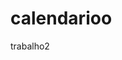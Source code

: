# calendarioo
trabalho2


<!DOCTYPE html>
<html lang="en">
<head>
    <meta charset="UTF-8">
    <meta http-equiv="X-UA-Compatible" content="IE=edge">
    <meta name="viewport" content="width=device-width, initial-scale=1.0">
    <title>Calendario</title>
    <style>
        table, th, td {
        border:1px solid black;
        border-collapse:collapse;
        background-color:bisque; 
        width:1500px;
        }
        
    li{
        color:brown;
        font-family:cursive;
        font-size:30px;
        text-shadow:4px black;
        text-align: center;
    }

    

    </style>


</head>
<body>
    

<img src ="uni.jpg"
width="300px"
height="300px"
> 
<h1>Calendario 2023</h1>

<div class= "janeiro">
<table>
<thead>


    <tr>
        <th colspan="7"><h2>Janeiro</h2></th>
    </tr>

<tr>
<td style="background-color: aquamarine;"><h3>D</h3></td>
<td style="background-color: aquamarine;"><h3>S</h3></td>
<td style="background-color: aquamarine;"><h3>T</h3></td>
<td style="background-color: aquamarine;"><h3>Q</h3></td>
<td style="background-color: aquamarine;"><h3>Q</h3></td>
<td style="background-color: aquamarine;"><h3>S</h3></td>
<td style="background-color: aquamarine;"><h3>S</h3></td>

</tr>

</thead>





<TR>
    <td style="background-color:blue;">1</td>
<td>02</td>
<td>03</td>
<td>04</td>
<td>05</td>
<td>06</td>
<td>07</td>
</TR>

<tr>
 <td>08</td>
<td>09</td>
<td>10</td>
<td>11</td>
<td>12</td>
<td>13</td>
<td>14</td>

</tr>

<tr>
<td>15</td>
<td>16</td>
<td>17</td>
<td>18</td>
<td>19</td>
<td>20</td>
<td>21</td>
</tr>

<tr>
<td>22</td>
<td>23</td>
<td>24</td>
<td>25</td>
<td>26</td>
<td>27</td>
<td>28</td>
</tr>

<tr>
<td>29</td>
<td>30</td>
<td>31</td>
</tr>




</table>

<ul>
<li>01/01/23: Confraternização Universal / Ano Novo (domingo)</li>
</ul>

<br>
<br>
<br>

<table>
    <thead>


        <tr>
            <th colspan="7"><h2>fevereiro</h2></th>
        </tr>
    
    <tr>
    <td style="background-color: aquamarine;"><h3>D</h3></td>
    <td style="background-color: aquamarine;"><h3>S</h3></td>
    <td style="background-color: aquamarine;"><h3>T</h3></td>
    <td style="background-color: aquamarine;"><h3>Q</h3></td>
    <td style="background-color: aquamarine;"><h3>Q</h3></td>
    <td style="background-color: aquamarine;"><h3>S</h3></td>
    <td style="background-color: aquamarine;"><h3>S</h3></td>
    
    </tr>
    </thead>

<tr>
<td></td>
<td></td>
<td></td>
<td>1</td>
<td>2</td>
<td>3</td>
<td>4</td>
</tr>

<tr>
<td>5</td>
<td>6</td>
<td>7</td>
<td>8</td>
<td>9</td>
<td>10</td>
<td>11</td>
</tr>

<tr>
<td>12</td>
<td>13</td>
<td>14</td>
<td>15</td>
<td>16</td>
<td>17</td>
<td>18</td>
</tr>

<tr>
<td>19</td>
<td style="background-color:blue;">20</td>
<td style="background-color:blue;">21</td>
<td>22</td>
<td>23</td>
<td>24</td>
<td>25</td>
</tr>

<tr>
<td>26</td>
<td>27</td>
<td>28</td>

</tr>






</table>

<ul><li>Carnaval 20 (segunda-feira)</li>
    <li>Carnaval 21 (terça-feira)</li>
    </ul>
    
<br>
<br>
<br>

<table>

<thead>


    <tr>
        <th colspan="7"><h2>Março</h2></th>
    </tr>

<tr>
<td style="background-color: aquamarine;"><h3>D</h3></td>
<td style="background-color: aquamarine;"><h3>S</h3></td>
<td style="background-color: aquamarine;"><h3>T</h3></td>
<td style="background-color: aquamarine;"><h3>Q</h3></td>
<td style="background-color: aquamarine;"><h3>Q</h3></td>
<td style="background-color: aquamarine;"><h3>S</h3></td>
<td style="background-color: aquamarine;"><h3>S</h3></td>

</tr>
</thead>

<tr>
<td></td>
<td></td>
<td></td>
<td>1</td>
<td>2</td>
<td>3</td>
<td>4</td>
</tr>

<tr>
<td>5</td>
<td>6</td>
<td>7</td>
<td>8</td>
<td>9</td>
<td>10</td>
<td>11</td>
</tr>

<tr>
<td>12</td>
<td>13</td>
<td>14</td>
<td>15</td>
<td>16</td>
<td>17</td>
<td>18</td>
</tr>

<tr>
<td>19</td>
<td>20</td>
<td>21</td>
<td>22</td>
<td>23</td>
<td>24</td>
<td>25</td>
</tr>


<tr>
<td>26</td>
<td>27</td>
<td>28</td>
<td>29</td>
<td>30</td>
<td>31</td>

</tr>

</table>

<br>
<br>
<br>

<table>
    <thead>


        <tr>
            <th colspan="7"><h2>abril</h2></th>
        </tr>
    
    <tr>
    <td style="background-color: aquamarine;"><h3>D</h3></td>
    <td style="background-color: aquamarine;"><h3>S</h3></td>
    <td style="background-color: aquamarine;"><h3>T</h3></td>
    <td style="background-color: aquamarine;"><h3>Q</h3></td>
    <td style="background-color: aquamarine;"><h3>Q</h3></td>
    <td style="background-color: aquamarine;"><h3>S</h3></td>
    <td style="background-color: aquamarine;"><h3>S</h3></td>
    
    </tr>
    </thead>

<tr>
<td></td>
<td></td>
<td></td>
<td></td>
<td></td>
<td>1</td>
<td>2</td>
</tr>

<tr>
<td>3</td>
<td>4</td>
<td>5</td>
<td>6</td>
<td style="background-color:blue;">7</td>
<td>8</td>
<td style="background-color:blue;">9</td>
</tr>

<tr>
<td>10</td>
<td>11</td>
<td>12</td>
<td>13</td>
<td>14</td>
<td>15</td>
<td>16</td>
</tr>

<tr>
<td>17</td>
<td>18</td>
<td>19</td>
<td>20</td>
<td style="background-color:blue;">21</td>
<td>22</td>
<td>23</td>
</tr>

<tr>
<td>24</td>
<td>25</td>
<td>26</td>
<td>27</td>
<td>28</td>
<td>29</td>
<td>30</td>
</tr>

</table>

<ul>
<li>07/04/23: Sexta-feira Santa / Paixão de Cristo (sexta-feira)</li>
<li>09/04/23: Páscoa (domingo)</li>
<li>21/04/23: Tiradentes (sexta-feira)</li>
</ul>


<br>
<br>
<br>

<table>

    <thead>
    
    
        <tr>
            <th colspan="7"><h2>Maio</h2></th>
        </tr>
    
    <tr>
    <td style="background-color: aquamarine;"><h3>D</h3></td>
    <td style="background-color: aquamarine;"><h3>S</h3></td>
    <td style="background-color: aquamarine;"><h3>T</h3></td>
    <td style="background-color: aquamarine;"><h3>Q</h3></td>
    <td style="background-color: aquamarine;"><h3>Q</h3></td>
    <td style="background-color: aquamarine;"><h3>S</h3></td>
    <td style="background-color: aquamarine;"><h3>S</h3></td>
    
    </tr>
    </thead>

<tr>
    <td style="background-color:blue;">1</td>
<td>2</td>
<td>3</td>
<td>4</td>
<td>5</td>
<td>6</td>
<td>7</td>
</tr>

<tr>
<td>8</td>
<td>9</td>
<td>10</td>
<td>11</td>
<td>12</td>
<td>13</td>
<td>14</td>
</tr>

<tr>
 <td>15</td>   
<td>16</td>
<td>17</td>
<td>18</td>
<td>19</td>
<td>20</td>
<td>21</td>
</tr>

<tr>
<td>22</td>
<td>23</td>
<td>24</td>
<td>25</td>
<td>26</td>
<td>27</td>
<td>28</td>
</tr>

<tr>
<td>29</td>
<td>30</td>
<td>31</td>

</tr>

</table>

<ul>
<li>01/05/23: Dia do Trabalho (segunda-feira)</li>
</ul>

<br>
<br>
<br>


<table>

    <thead>
    
    
        <tr>
            <th colspan="7"><h2>junho</h2></th>
        </tr>
    
    <tr>
    <td style="background-color: aquamarine;"><h3>D</h3></td>
    <td style="background-color: aquamarine;"><h3>S</h3></td>
    <td style="background-color: aquamarine;"><h3>T</h3></td>
    <td style="background-color: aquamarine;"><h3>Q</h3></td>
    <td style="background-color: aquamarine;"><h3>Q</h3></td>
    <td style="background-color: aquamarine;"><h3>S</h3></td>
    <td style="background-color: aquamarine;"><h3>S</h3></td>
    
    </tr>
    </thead>

<tr>
<td></td>
<td></td>
<td></td>
<td></td>
<td>1</td>
<td>2</td>
<td>3</td>
</tr>

<tr>
<td>4</td>
<td>5</td>
<td>6</td>
<td>7</td>
<td style="background-color:blue;">8</td>
<td>9</td>
<td>10</td>
</tr>

<tr>
<td>11</td>
<td>12</td>
<td>13</td>
<td>14</td>
<td>15</td>
<td>16</td>
<td>17</td>
</tr>

<tr>
<td>18</td>
<td>19</td>
<td>20</td>
<td>21</td>
<td>22</td>
<td>23</td>
<td>24</td>
</tr>

<tr>
<td>25</td>
<td>26</td>
<td>27</td>
<td>28</td>
<td>29</td>
<td>30</td>
</tr>



</table>

<ul>
    <li>08/06/23: Corpus Christi (quinta-feira)</li>
</ul>

<BR>
    <BR>
        <br>


<table>

    <thead>
    
    
        <tr>
            <th colspan="7"><h2>julho</h2></th>
        </tr>
    
    <tr>
    <td style="background-color: aquamarine;"><h3>D</h3></td>
    <td style="background-color: aquamarine;"><h3>S</h3></td>
    <td style="background-color: aquamarine;"><h3>T</h3></td>
    <td style="background-color: aquamarine;"><h3>Q</h3></td>
    <td style="background-color: aquamarine;"><h3>Q</h3></td>
    <td style="background-color: aquamarine;"><h3>S</h3></td>
    <td style="background-color: aquamarine;"><h3>S</h3></td>
    
    </tr>
    </thead>

    <tr>
        <td></td>
        <td></td>
        <td></td>
        <td></td>
        <td></td>
        <td>1</td>
        <td>2</td>
        </tr>
        
        <tr>
        <td>3</td>
        <td>4</td>
        <td>5</td>
        <td>6</td>
        <td">7</td>
        <td>8</td>
        <td >9</td>
        </tr>
        
        <tr>
        <td>10</td>
        <td>11</td>
        <td>12</td>
        <td>13</td>
        <td>14</td>
        <td>15</td>
        <td>16</td>
        </tr>
        
        <tr>
        <td>17</td>
        <td>18</td>
        <td>19</td>
        <td>20</td>
        <td>21</td>
        <td>22</td>
        <td>23</td>
        </tr>
        
        <tr>
        <td>24</td>
        <td>25</td>
        <td>26</td>
        <td>27</td>
        <td>28</td>
        <td>29</td>
        <td>30</td>
        </tr>
        

</table>

<br>
<br>
<br>

<table>

    <thead>
    
    
        <tr>
            <th colspan="7"><h2>Agosto</h2></th>
        </tr>
    
    <tr>
    <td style="background-color: aquamarine;"><h3>D</h3></td>
    <td style="background-color: aquamarine;"><h3>S</h3></td>
    <td style="background-color: aquamarine;"><h3>T</h3></td>
    <td style="background-color: aquamarine;"><h3>Q</h3></td>
    <td style="background-color: aquamarine;"><h3>Q</h3></td>
    <td style="background-color: aquamarine;"><h3>S</h3></td>
    <td style="background-color: aquamarine;"><h3>S</h3></td>
    
    </tr>
    </thead>

    <tr>
<td></td>
<td></td>
<td>1</td>
<td>2</td>
<td>3</td>
<td>4</td>
<td>5</td>
    </tr>

<tr>
<td>6</td>
<td>7</td>
<td>8</td>
<td>9</td>
<td>10</td>
<td>11</td>
<td>12</td>
</tr>

<tr>
<td>13</td>
<td>14</td>
<td>15</td>
<td>16</td>
<td>17</td>
<td>18</td>
<td>19</td>
</tr>

<tr>
<td>20</td>
<td>21</td>
<td>22</td>
<td>23</td>
<td>24</td>
<td>25</td>
<td>26</td>
</tr>

<tr>
<td>27</td>
<td>28</td>
<td>29</td>
<td>30</td>
<td>31</td>
</tr>


</table>

<br>
<br>
<br>

<table>

    <thead>
    
    
        <tr>
            <th colspan="7"><h2>Setembro</h2></th>
        </tr>
    
    <tr>
    <td style="background-color: aquamarine;"><h3>D</h3></td>
    <td style="background-color: aquamarine;"><h3>S</h3></td>
    <td style="background-color: aquamarine;"><h3>T</h3></td>
    <td style="background-color: aquamarine;"><h3>Q</h3></td>
    <td style="background-color: aquamarine;"><h3>Q</h3></td>
    <td style="background-color: aquamarine;"><h3>S</h3></td>
    <td style="background-color: aquamarine;"><h3>S</h3></td>
    
    </tr>
    </thead>

<tr>
<td></td>
<td></td>
<td></td>
<td></td>
<td></td>
<td>1</td>
<td>2</td>
</tr>

<tr>
<td>3</td>
<td>4</td>
<td>5</td>
<td>6</td>
<td style="background-color:blue;">7</td>
<td>8</td>
<td>9</td>
</tr>

<tr>
<td>10</td>
<td>11</td>
<td>12</td>
<td>13</td>
<td>14</td>
<td>15</td>
<td>16</td>
</tr>

<tr>
<td>17</td>
<td>18</td>
<td>19</td>
<td>20</td>
<td>21</td>
<td>22</td>
<td>23</td>
</tr>

<tr>
<td>24</td>
<td>25</td>
<td>26</td>
<td>27</td>
<td>28</td>
<td>29</td>
<td>30</td>
</tr>



</table>

<ul>
    <li>07/09/23: Independência do Brasil (quinta-feira)</li>
</ul>
<br>
<br>
<br>

<table>

    <thead>
    
    
        <tr>
            <th colspan="7"><h2>Outubro</h2></th>
        </tr>
    
    <tr>
    <td style="background-color: aquamarine;"><h3>D</h3></td>
    <td style="background-color: aquamarine;"><h3>S</h3></td>
    <td style="background-color: aquamarine;"><h3>T</h3></td>
    <td style="background-color: aquamarine;"><h3>Q</h3></td>
    <td style="background-color: aquamarine;"><h3>Q</h3></td>
    <td style="background-color: aquamarine;"><h3>S</h3></td>
    <td style="background-color: aquamarine;"><h3>S</h3></td>
    
    </tr>

    <TR>
        <td>1</td>
    <td>02</td>
    <td>03</td>
    <td>04</td>
    <td>05</td>
    <td>06</td>
    <td>07</td>
    </TR>
    
    <tr>
     <td>08</td>
    <td>09</td>
    <td>10</td>
    <td>11</td>
    <td style="background-color:blue;">12</td>
    <td>13</td>
    <td>14</td>
    
    </tr>
    
    <tr>
    <td>15</td>
    <td>16</td>
    <td>17</td>
    <td>18</td>
    <td>19</td>
    <td>20</td>
    <td>21</td>
    </tr>
    
    <tr>
    <td>22</td>
    <td>23</td>
    <td>24</td>
    <td>25</td>
    <td>26</td>
    <td>27</td>
    <td>28</td>
    </tr>
    
    <tr>
    <td>29</td>
    <td>30</td>
    <td>31</td>
    </tr>
    

    </thead>


    
</table>

<ul>
    <li>12/10/23: Nossa Sra. Aparecida (quinta-feira)</li>
</ul>

<br>
<br>
<br>


<table>

    <thead>
    
    
        <tr>
            <th colspan="7"><h2>Novembro</h2></th>
        </tr>
    
    <tr>
    <td style="background-color: aquamarine;"><h3>D</h3></td>
    <td style="background-color: aquamarine;"><h3>S</h3></td>
    <td style="background-color: aquamarine;"><h3>T</h3></td>
    <td style="background-color: aquamarine;"><h3>Q</h3></td>
    <td style="background-color: aquamarine;"><h3>Q</h3></td>
    <td style="background-color: aquamarine;"><h3>S</h3></td>
    <td style="background-color: aquamarine;"><h3>S</h3></td>
    
    </tr>

</thead>

<tr>
    <td></td>
    <td></td>
    <td></td>
    <td>1</td>
    <td style="background-color:blue;">2</td>
    <td>3</td>
    <td>4</td>
    </tr>
    
    <tr>
    <td>5</td>
    <td>6</td>
    <td>7</td>
    <td>8</td>
    <td>9</td>
    <td>10</td>
    <td>11</td>
    </tr>
    
    <tr>
    <td>12</td>
    <td>13</td>
    <td>14</td>
    <td style="background-color:blue;">15</td>
    <td>16</td>
    <td>17</td>
    <td>18</td>
    </tr>
    
    <tr>
    <td>19</td>
    <td>20</td>
    <td>21</td>
    <td>22</td>
    <td>23</td>
    <td>24</td>
    <td>25</td>
    </tr>
    
    <tr>
    <td>26</td>
    <td>27</td>
    <td>28</td>
    <td>29</td>
    <td>30</td>
    </tr>
    

</table>


<ul>
<li>02/11/23: Finados (quinta-feira)</li>
<li>15/11/23: Proclamação da República (quarta-feira)</li>
</ul>

<br>
<br>
<br>

<table>

    <thead>
    
    
        <tr>
            <th colspan="7"><h2>Dezembro</h2></th>
        </tr>
    
    <tr>
    <td style="background-color: aquamarine;"><h3>D</h3></td>
    <td style="background-color: aquamarine;"><h3>S</h3></td>
    <td style="background-color: aquamarine;"><h3>T</h3></td>
    <td style="background-color: aquamarine;"><h3>Q</h3></td>
    <td style="background-color: aquamarine;"><h3>Q</h3></td>
    <td style="background-color: aquamarine;"><h3>S</h3></td>
    <td style="background-color: aquamarine;"><h3>S</h3></td>
    
    </tr>

</thead>

<tr>
    <td></td>
    <td></td>
    <td></td>
    <td></td>
    <td></td>
    <td>1</td>
    <td>2</td>
    </tr>
    
    <tr>
    <td>3</td>
    <td>4</td>
    <td>5</td>
    <td>6</td>
    <td>7</td>
    <td>8</td>
    <td>9</td>
    </tr>
    
    <tr>
    <td>10</td>
    <td>11</td>
    <td>12</td>
    <td>13</td>
    <td>14</td>
    <td>15</td>
    <td>16</td>
    </tr>
    
    <tr>
    <td>17</td>
    <td>18</td>
    <td>19</td>
    <td>20</td>
    <td>21</td>
    <td>22</td>
    <td>23</td>
    </tr>
    
    <tr>
    <td>24</td>
    <td style="background-color:blue;">25</td>
    <td>26</td>
    <td>27</td>
    <td>28</td>
    <td>29</td>
    <td>30</td>
    </tr>
    
    <tr>31</tr>

</table>

<ul>
    <li>25/12/23: Natal (segunda-feira)</li>
</ul>


<br>
<br>

</body>
</html>





link imagem=
https://www.google.com/search?q=foto+univille&sxsrf=APwXEdd02M8r7bJQ43FNNdGYCeKvNAs9tA:1682898184804&source=lnms&tbm=isch&sa=X&ved=2ahUKEwi0-_2j5NL-AhVzrZUCHd5KC3oQ_AUoAXoECAEQAw&biw=1536&bih=722&dpr=1.25#imgrc=G9Z7corQAT_qSM
